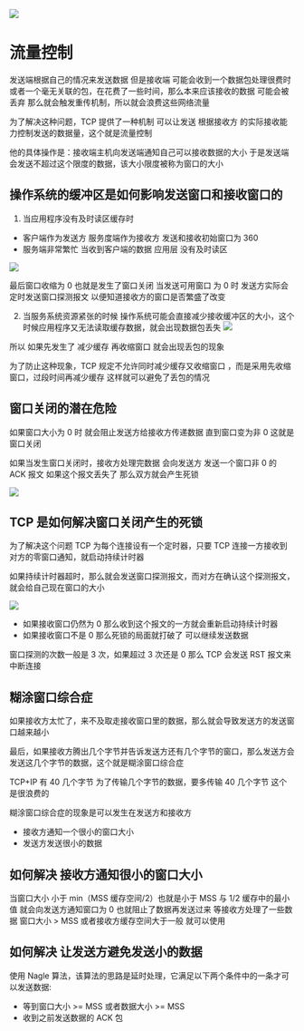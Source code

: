 ![](TCP/tcp_17.jpg)

# 流量控制

发送端根据自己的情况来发送数据 但是接收端 可能会收到一个数据包处理很费时或者一个毫无关联的包，在花费了一些时间，那么本来应该接收的数据 可能会被丢弃 那么就会触发重传机制，所以就会浪费这些网络流量

为了解决这种问题，TCP 提供了一种机制 可以让发送 根据接收方 的实际接收能力控制发送的数据量，这个就是流量控制

他的具体操作是：接收端主机向发送端通知自己可以接收数据的大小 于是发送端会发送不超过这个限度的数据，该大小限度被称为窗口的大小

## 操作系统的缓冲区是如何影响发送窗口和接收窗口的

1. 当应用程序没有及时读区缓存时

- 客户端作为发送方 服务度端作为接收方 发送和接收初始窗口为 360
- 服务端非常繁忙 当收到客户端的数据 应用层 没有及时读区

![](TCP/tcp_l_1.jpg)

最后窗口收缩为 0 也就是发生了窗口关闭 当发送可用窗口 为 0 时 发送方实际会定时发送窗口探测报文 以便知道接收方的窗口是否繁盛了改变

2. 当服务系统资源紧张的时候 操作系统可能会直接减少接收缓冲区的大小，这个时候应用程序又无法读取缓存数据，就会出现数据包丢失
   ![](TCP/tcp_l_2.jpg)

所以 如果先发生了 减少缓存 再收缩窗口 就会出现丢包的现象

为了防止这种现象，TCP 规定不允许同时减少缓存又收缩窗口 ，而是采用先收缩窗口，过段时间再减少缓存 这样就可以避免了丢包的情况

## 窗口关闭的潜在危险

如果窗口大小为 0 时 就会阻止发送方给接收方传递数据 直到窗口变为非 0 这就是窗口关闭

如果当发生窗口关闭时，接收方处理完数据 会向发送方 发送一个窗口非 0 的 ACK 报文 如果这个报文丢失了 那么双方就会产生死锁

![](TCP/tcp_l_3.jpg)

## TCP 是如何解决窗口关闭产生的死锁

为了解决这个问题 TCP 为每个连接设有一个定时器，只要 TCP 连接一方接收到对方的零窗口通知，就启动持续计时器

如果持续计时器超时，那么就会发送窗口探测报文，而对方在确认这个探测报文，就会给自己现在窗口的大小

![](TCP/tcp_l_4.jpg)

- 如果接收窗口仍然为 0 那么收到这个报文的一方就会重新启动持续计时器
- 如果接收窗口不是 0 那么死锁的局面就打破了 可以继续发送数据

窗口探测的次数一般是 3 次，如果超过 3 次还是 0 那么 TCP 会发送 RST 报文来中断连接

## 糊涂窗口综合症

如果接收方太忙了，来不及取走接收窗口里的数据，那么就会导致发送方的发送窗口越来越小

最后，如果接收方腾出几个字节并告诉发送方还有几个字节的窗口，那么发送方会发送这几个字节的数据，这个就是糊涂窗口综合症

TCP+IP 有 40 几个字节 为了传输几个字节的数据，要多传输 40 几个字节 这个是很浪费的

糊涂窗口综合症的现象是可以发生在发送方和接收方

- 接收方通知一个很小的窗口大小
- 发送方发送很小的数据

## 如何解决 接收方通知很小的窗口大小

当窗口大小 小于 min（MSS 缓存空间/2）也就是小于 MSS 与 1/2 缓存中的最小值 就会向发送方通知窗口为 0 也就阻止了数据再发送过来
等接收方处理了一些数据 窗口大小 > MSS 或者接收方缓存空间大于一般 就可以使用

## 如何解决 让发送方避免发送小的数据

使用 Nagle 算法，该算法的思路是延时处理，它满足以下两个条件中的一条才可以发送数据:

- 等到窗口大小 >= MSS 或者数据大小 >= MSS
- 收到之前发送数据的 ACK 包
